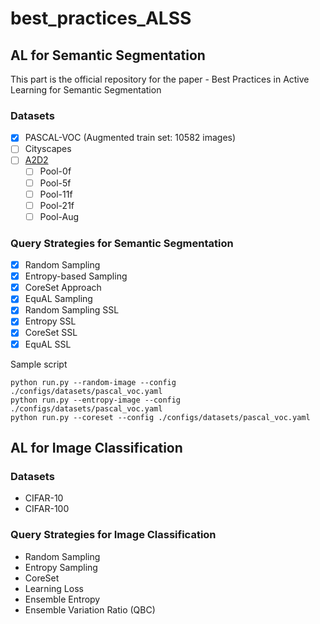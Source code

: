 # best_practices_ALSS

## AL for Semantic Segmentation
This part is the official repository for the paper - Best Practices in Active Learning for Semantic Segmentation

### Datasets 
- [x] PASCAL-VOC (Augmented train set: 10582 images)
- [ ] Cityscapes
- [ ] [A2D2](https://www.a2d2.audi/a2d2/en.html)
    - [ ] Pool-0f
    - [ ] Pool-5f
    - [ ] Pool-11f
    - [ ] Pool-21f
    - [ ] Pool-Aug

### Query Strategies for Semantic Segmentation
- [x] Random Sampling 
- [x] Entropy-based Sampling 
- [x] CoreSet Approach
- [x] EquAL Sampling 
- [x] Random Sampling SSL
- [x] Entropy SSL
- [x] CoreSet SSL
- [x] EquAL SSL
 
Sample script
```
python run.py --random-image --config ./configs/datasets/pascal_voc.yaml
python run.py --entropy-image --config ./configs/datasets/pascal_voc.yaml
python run.py --coreset --config ./configs/datasets/pascal_voc.yaml
```


## AL for Image Classification

### Datasets
- CIFAR-10
- CIFAR-100

### Query Strategies for Image Classification
- Random Sampling
- Entropy Sampling 
- CoreSet
- Learning Loss
- Ensemble Entropy
- Ensemble Variation Ratio (QBC)